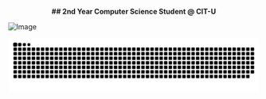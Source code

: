 <p align="center">
  <b>## 2nd Year Computer Science Student @ CIT-U</b>
</p>


![Image](https://github.com/user-attachments/assets/53b493f0-4ee4-4277-9a28-25514705b8c5)


<picture>
  <source media="(prefers-color-scheme: dark)" srcset="https://raw.githubusercontent.com/aaronjacalan/aaronjacalan/output/github-snake-dark.svg" />
  <source media="(prefers-color-scheme: light)" srcset="https://raw.githubusercontent.com/aaronjacalan/aaronjacalan/output/github-snake.svg" />
  <img alt="github-snake" src="https://raw.githubusercontent.com/aaronjacalan/aaronjacalan/output/github-snake.svg" />
</picture>
